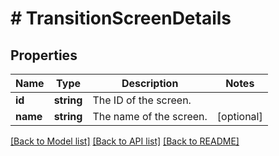 # # TransitionScreenDetails

## Properties

Name | Type | Description | Notes
------------ | ------------- | ------------- | -------------
**id** | **string** | The ID of the screen. |
**name** | **string** | The name of the screen. | [optional]

[[Back to Model list]](../../README.md#models) [[Back to API list]](../../README.md#endpoints) [[Back to README]](../../README.md)
